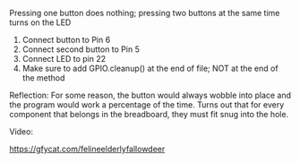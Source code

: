Pressing one button does nothing; pressing two buttons at the same time turns on the LED

1. Connect button to Pin 6
2. Connect second button to Pin 5
3. Connect LED to pin 22
4. Make sure to add GPIO.cleanup() at the end of file; NOT at the end of the method

Reflection:
For some reason, the button would always wobble into place and the program would work a percentage of the time. Turns out that for every component that belongs in the breadboard, they must fit snug into the hole.


Video:

https://gfycat.com/felineelderlyfallowdeer
